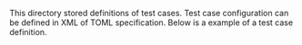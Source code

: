 This directory stored definitions of test cases. Test case configuration can be defined in XML of TOML specification. 
Below is a example of a test case definition.

<testDefinition>
    <!--Test Name, This can be any name of your choosing-->
    <testName></testName>
    <!--Http method assciated with this request-->
    <httpMethod></httpMethod>
    <!--BaseURi of the request, excluding host and port. Path parameters if any should be placed here-->
    <baseUri></baseUri>
    <!--Request body, This can be Json or xml data. XML payload should be wrapped in cdata tags-->
    <payload></payload>
    <!--Indicated to the test, what is the expected http response code. This value is asserted during the test.-->
    <responseStatusCode></responseStatusCode>
    <!--request headers-->
    <!-- keys will be converted in the canonical format of the MIME header key. For example, the canonical key for "accept-encoding" is "Accept-Encoding". -->
    <headers>
        <header key=""></header>
        <header key=""></header>
    </headers>
    <!--Values to be extraced from the response for use in future requests-->
    <responseProperties>
            <value></value>
        </responseProperties>
</testDefinition>